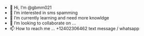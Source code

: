 - 👋 Hi, I’m @gbmm021
- 👀 I’m interested in sms spamming 
- 🌱 I’m currently learning and need more knowldge 
- 💞️ I’m looking to collaborate on ...
- 📫 How to reach me ... +12402306462 text message / whatsapp 

<!---
gbmm021/gbmm021 is a ✨ special ✨ repository because its `README.md` (this file) appears on your GitHub profile.
You can click the Preview link to take a look at your changes.
--->
